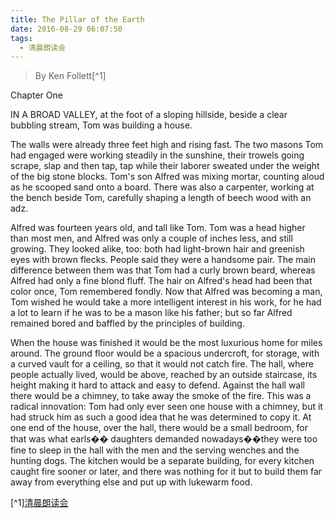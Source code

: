 ```yaml
---
title: The Pillar of the Earth
date: 2016-08-29 06:07:50
tags:
  - 清晨朗读会
---
```


> By Ken Follett[^1]

Chapter One

IN A BROAD VALLEY, at the foot of a sloping hillside, beside a clear bubbling stream, Tom was building a house.

<!-- more -->
The walls were already three feet high and rising fast. The two masons Tom had engaged were working steadily in the sunshine, their trowels going scrape, slap and then tap, tap while their laborer sweated under the weight of the big stone blocks. Tom's son Alfred was mixing mortar, counting aloud as he scooped sand onto a board. There was also a carpenter, working at the bench beside Tom, carefully shaping a length of beech wood with an adz.

Alfred was fourteen years old, and tall like Tom. Tom was a head higher than most men, and Alfred was only a couple of inches less, and still growing. They looked alike, too: both had light-brown hair and greenish eyes with brown flecks. People said they were a handsome pair. The main difference between them was that Tom had a curly brown beard, whereas Alfred had only a fine blond fluff. The hair on Alfred's head had been that color once, Tom remembered fondly. Now that Alfred was becoming a man, Tom wished he would take a more intelligent interest in his work, for he had a lot to learn if he was to be a mason like his father; but so far Alfred remained bored and baffled by the principles of building.

When the house was finished it would be the most luxurious home for miles around. The ground floor would be a spacious undercroft, for storage, with a curved vault for a ceiling, so that it would not catch fire. The hall, where people actually lived, would be above, reached by an outside staircase, its height making it hard to attack and easy to defend. Against the hall wall there would be a chimney, to take away the smoke of the fire. This was a radical innovation: Tom had only ever seen one house with a chimney, but it had struck him as such a good idea that he was determined to copy it. At one end of the house, over the hall, there would be a small bedroom, for that was what earls�� daughters demanded nowadays��they were too fine to sleep in the hall with the men and the serving wenches and the hunting dogs. The kitchen would be a separate building, for every kitchen caught fire sooner or later, and there was nothing for it but to build them far away from everything else and put up with lukewarm food.


[^1][清晨朗读会](http://mp.weixin.qq.com/s?__biz=MzI1NzIyNjU4Ng==&mid=2247484181&idx=1&sn=26ef8ab54d58623f3343e557e6b8ae0b&scene=0#rd)
